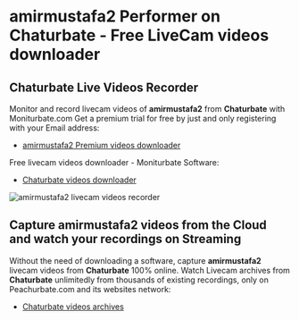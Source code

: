 # amirmustafa2 Performer on Chaturbate - Free LiveCam videos downloader

## Chaturbate Live Videos Recorder

Monitor and record livecam videos of **amirmustafa2** from **Chaturbate** with Moniturbate.com
Get a premium trial for free by just and only registering with your Email address:
* [amirmustafa2 Premium videos downloader](https://moniturbate.com/request-demo-licence-key.html)

Free livecam videos downloader - Moniturbate Software:
* [Chaturbate videos downloader](https://moniturbate.com/moniturbate-download-software.html)

![amirmustafa2 livecam videos recorder](https://peachurnet.com/templates/moniturbate-software.png)


## Capture amirmustafa2 videos from the Cloud and watch your recordings on Streaming

Without the need of downloading a software, capture **amirmustafa2** livecam videos from **Chaturbate** 100% online.
Watch Livecam archives from **Chaturbate** unlimitedly from thousands of existing recordings, only on Peachurbate.com and its websites network:
* [Chaturbate videos archives](https://peachurnet.com/)
